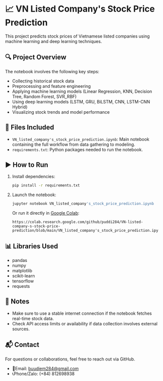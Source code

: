 # 📈 VN Listed Company's Stock Price Prediction

This project predicts stock prices of Vietnamese listed companies using machine learning and deep learning techniques.

## 🔍 Project Overview

The notebook involves the following key steps:

- Collecting historical stock data
- Preprocessing and feature engineering
- Applying machine learning models (Linear Regression, KNN, Decision Tree, Random Forest, SVR_RBF)
- Using deep learning models (LSTM, GRU, BiLSTM, CNN, LSTM-CNN Hybrid)
- Visualizing stock trends and model performance

## 📁 Files Included

- `VN_listed_company's_stock_price_prediction.ipynb`: Main notebook containing the full workflow from data gathering to modeling.
- `requirements.txt`: Python packages needed to run the notebook.

## ▶️ How to Run

1. Install dependencies:
   ```bash
   pip install -r requirements.txt
   ```

2. Launch the notebook:
   ```bash
   jupyter notebook VN_listed_company's_stock_price_prediction.ipynb
   ```

   Or run it directly in [Google Colab](https://colab.research.google.com/):

   ```
   https://colab.research.google.com/github/puddi284/VN-listed-company-s-stock-price-prediction/blob/main/VN_listed_company's_stock_price_prediction.ipynb
   ```
## 📊 Libraries Used

- pandas
- numpy
- matplotlib
- scikit-learn
- tensorflow
- requests

## 📌 Notes

- Make sure to use a stable internet connection if the notebook fetches real-time stock data.
- Check API access limits or availability if data collection involves external sources.

## 📬 Contact

For questions or collaborations, feel free to reach out via GitHub.
- 📧Email: buudiem284@gmail.com
- 📞Phone/Zalo: (+84) 812698938
